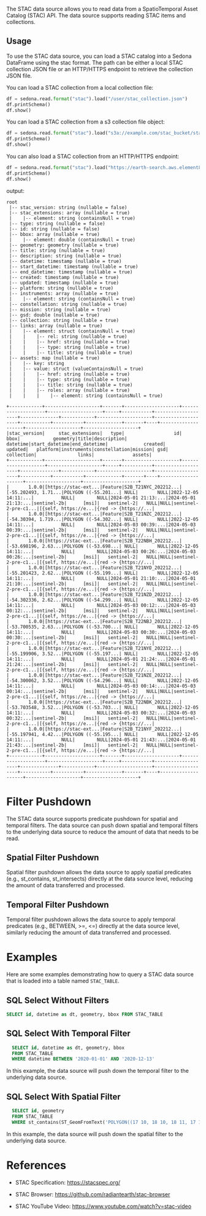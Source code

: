 <!--
 Licensed to the Apache Software Foundation (ASF) under one
 or more contributor license agreements.  See the NOTICE file
 distributed with this work for additional information
 regarding copyright ownership.  The ASF licenses this file
 to you under the Apache License, Version 2.0 (the
 "License"); you may not use this file except in compliance
 with the License.  You may obtain a copy of the License at

   http://www.apache.org/licenses/LICENSE-2.0

 Unless required by applicable law or agreed to in writing,
 software distributed under the License is distributed on an
 "AS IS" BASIS, WITHOUT WARRANTIES OR CONDITIONS OF ANY
 KIND, either express or implied.  See the License for the
 specific language governing permissions and limitations
 under the License.
 -->

The STAC data source allows you to read data from a SpatioTemporal Asset Catalog (STAC) API. The data source supports reading STAC items and collections.

## Usage

To use the STAC data source, you can load a STAC catalog into a Sedona DataFrame using the stac format. The path can be either a local STAC collection JSON file or an HTTP/HTTPS endpoint to retrieve the collection JSON file.

You can load a STAC collection from a local collection file:

```python
df = sedona.read.format("stac").load("/user/stac_collection.json")
df.printSchema()
df.show()
```

You can load a STAC collection from a s3 collection file object:

```python
df = sedona.read.format("stac").load("s3a://example.com/stac_bucket/stac_collection.json")
df.printSchema()
df.show()
```

You can also load a STAC collection from an HTTP/HTTPS endpoint:

```python
df = sedona.read.format("stac").load("https://earth-search.aws.element84.com/v1/collections/sentinel-2-pre-c1-l2a")
df.printSchema()
df.show()
```

output:

```
root
 |-- stac_version: string (nullable = false)
 |-- stac_extensions: array (nullable = true)
 |    |-- element: string (containsNull = true)
 |-- type: string (nullable = false)
 |-- id: string (nullable = false)
 |-- bbox: array (nullable = true)
 |    |-- element: double (containsNull = true)
 |-- geometry: geometry (nullable = true)
 |-- title: string (nullable = true)
 |-- description: string (nullable = true)
 |-- datetime: timestamp (nullable = true)
 |-- start_datetime: timestamp (nullable = true)
 |-- end_datetime: timestamp (nullable = true)
 |-- created: timestamp (nullable = true)
 |-- updated: timestamp (nullable = true)
 |-- platform: string (nullable = true)
 |-- instruments: array (nullable = true)
 |    |-- element: string (containsNull = true)
 |-- constellation: string (nullable = true)
 |-- mission: string (nullable = true)
 |-- gsd: double (nullable = true)
 |-- collection: string (nullable = true)
 |-- links: array (nullable = true)
 |    |-- element: struct (containsNull = true)
 |    |    |-- rel: string (nullable = true)
 |    |    |-- href: string (nullable = true)
 |    |    |-- type: string (nullable = true)
 |    |    |-- title: string (nullable = true)
 |-- assets: map (nullable = true)
 |    |-- key: string
 |    |-- value: struct (valueContainsNull = true)
 |    |    |-- href: string (nullable = true)
 |    |    |-- type: string (nullable = true)
 |    |    |-- title: string (nullable = true)
 |    |    |-- roles: array (nullable = true)
 |    |    |    |-- element: string (containsNull = true)

+------------+--------------------+-------+--------------------+--------------------+--------------------+-----+-----------+--------------------+--------------+------------+--------------------+--------------------+-----------+-----------+-------------+-------+----+--------------------+--------------------+--------------------+
|stac_version|     stac_extensions|   type|                  id|                bbox|            geometry|title|description|            datetime|start_datetime|end_datetime|             created|             updated|   platform|instruments|constellation|mission| gsd|          collection|               links|              assets|
+------------+--------------------+-------+--------------------+--------------------+--------------------+-----+-----------+--------------------+--------------+------------+--------------------+--------------------+-----------+-----------+-------------+-------+----+--------------------+--------------------+--------------------+
|       1.0.0|[https://stac-ext...|Feature|S2B_T21NYC_202212...|[-55.202493, 1.71...|POLYGON ((-55.201...| NULL|       NULL|2022-12-05 14:11:...|          NULL|        NULL|2024-05-01 21:13:...|2024-05-01 21:13:...|sentinel-2b|      [msi]|   sentinel-2|   NULL|NULL|sentinel-2-pre-c1...|[{self, https://e...|{red -> {https://...|
|       1.0.0|[https://stac-ext...|Feature|S2B_T21NZC_202212...|[-54.30394, 1.719...|POLYGON ((-54.302...| NULL|       NULL|2022-12-05 14:11:...|          NULL|        NULL|2024-05-03 00:39:...|2024-05-03 00:39:...|sentinel-2b|      [msi]|   sentinel-2|   NULL|NULL|sentinel-2-pre-c1...|[{self, https://e...|{red -> {https://...|
|       1.0.0|[https://stac-ext...|Feature|S2B_T22NBH_202212...|[-53.698196, 2.63...|POLYGON ((-53.698...| NULL|       NULL|2022-12-05 14:11:...|          NULL|        NULL|2024-05-03 00:26:...|2024-05-03 00:26:...|sentinel-2b|      [msi]|   sentinel-2|   NULL|NULL|sentinel-2-pre-c1...|[{self, https://e...|{red -> {https://...|
|       1.0.0|[https://stac-ext...|Feature|S2B_T21NYD_202212...|[-55.201423, 2.62...|POLYGON ((-55.199...| NULL|       NULL|2022-12-05 14:11:...|          NULL|        NULL|2024-05-01 21:10:...|2024-05-01 21:10:...|sentinel-2b|      [msi]|   sentinel-2|   NULL|NULL|sentinel-2-pre-c1...|[{self, https://e...|{red -> {https://...|
|       1.0.0|[https://stac-ext...|Feature|S2B_T21NZD_202212...|[-54.302336, 2.62...|POLYGON ((-54.299...| NULL|       NULL|2022-12-05 14:11:...|          NULL|        NULL|2024-05-03 00:12:...|2024-05-03 00:12:...|sentinel-2b|      [msi]|   sentinel-2|   NULL|NULL|sentinel-2-pre-c1...|[{self, https://e...|{red -> {https://...|
|       1.0.0|[https://stac-ext...|Feature|S2B_T22NBJ_202212...|[-53.700535, 2.63...|POLYGON ((-53.700...| NULL|       NULL|2022-12-05 14:11:...|          NULL|        NULL|2024-05-03 00:30:...|2024-05-03 00:30:...|sentinel-2b|      [msi]|   sentinel-2|   NULL|NULL|sentinel-2-pre-c1...|[{self, https://e...|{red -> {https://...|
|       1.0.0|[https://stac-ext...|Feature|S2B_T21NYE_202212...|[-55.199906, 3.52...|POLYGON ((-55.197...| NULL|       NULL|2022-12-05 14:11:...|          NULL|        NULL|2024-05-01 21:24:...|2024-05-01 21:24:...|sentinel-2b|      [msi]|   sentinel-2|   NULL|NULL|sentinel-2-pre-c1...|[{self, https://e...|{red -> {https://...|
|       1.0.0|[https://stac-ext...|Feature|S2B_T21NZE_202212...|[-54.300062, 3.52...|POLYGON ((-54.296...| NULL|       NULL|2022-12-05 14:11:...|          NULL|        NULL|2024-05-03 00:14:...|2024-05-03 00:14:...|sentinel-2b|      [msi]|   sentinel-2|   NULL|NULL|sentinel-2-pre-c1...|[{self, https://e...|{red -> {https://...|
|       1.0.0|[https://stac-ext...|Feature|S2B_T22NBK_202212...|[-53.703548, 3.52...|POLYGON ((-53.703...| NULL|       NULL|2022-12-05 14:11:...|          NULL|        NULL|2024-05-03 00:32:...|2024-05-03 00:32:...|sentinel-2b|      [msi]|   sentinel-2|   NULL|NULL|sentinel-2-pre-c1...|[{self, https://e...|{red -> {https://...|
|       1.0.0|[https://stac-ext...|Feature|S2B_T21NYF_202212...|[-55.197941, 4.42...|POLYGON ((-55.195...| NULL|       NULL|2022-12-05 14:11:...|          NULL|        NULL|2024-05-01 21:43:...|2024-05-01 21:43:...|sentinel-2b|      [msi]|   sentinel-2|   NULL|NULL|sentinel-2-pre-c1...|[{self, https://e...|{red -> {https://...|
+------------+--------------------+-------+--------------------+--------------------+--------------------+-----+-----------+--------------------+--------------+------------+--------------------+--------------------+-----------+-----------+-------------+-------+----+--------------------+--------------------+--------------------+
```

# Filter Pushdown

The STAC data source supports predicate pushdown for spatial and temporal filters. The data source can push down spatial and temporal filters to the underlying data source to reduce the amount of data that needs to be read.

## Spatial Filter Pushdown

Spatial filter pushdown allows the data source to apply spatial predicates (e.g., st_contains, st_intersects) directly at the data source level, reducing the amount of data transferred and processed.

## Temporal Filter Pushdown

Temporal filter pushdown allows the data source to apply temporal predicates (e.g., BETWEEN, >=, <=) directly at the data source level, similarly reducing the amount of data transferred and processed.

# Examples

Here are some examples demonstrating how to query a STAC data source that is loaded into a table named `STAC_TABLE`.

## SQL Select Without Filters

```sql
SELECT id, datetime as dt, geometry, bbox FROM STAC_TABLE
```

## SQL Select With Temporal Filter

```sql
  SELECT id, datetime as dt, geometry, bbox
  FROM STAC_TABLE
  WHERE datetime BETWEEN '2020-01-01' AND '2020-12-13'
```

In this example, the data source will push down the temporal filter to the underlying data source.

## SQL Select With Spatial Filter

```sql
  SELECT id, geometry
  FROM STAC_TABLE
  WHERE st_contains(ST_GeomFromText('POLYGON((17 10, 18 10, 18 11, 17 11, 17 10))'), geometry)
```

In this example, the data source will push down the spatial filter to the underlying data source.

# References

- STAC Specification: https://stacspec.org/

- STAC Browser: https://github.com/radiantearth/stac-browser

- STAC YouTube Video: https://www.youtube.com/watch?v=stac-video
